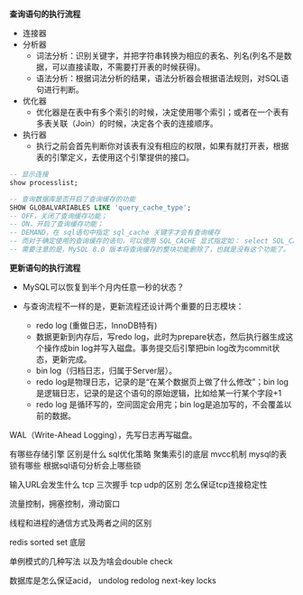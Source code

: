```sql

```


**查询语句的执行流程**

- 连接器
- 分析器
    - 词法分析：识别关键字，并把字符串转换为相应的表名、列名(列名不是数据，可以直接读取，不需要打开表的时候获得)。
    - 语法分析：根据词法分析的结果，语法分析器会根据语法规则，对SQL语句进行判断。
- 优化器
    - 优化器是在表中有多个索引的时候，决定使用哪个索引；或者在一个表有多表关联（Join）的时候，决定各个表的连接顺序。
- 执行器
    - 执行之前会首先判断你对该表有没有相应的权限，如果有就打开表，根据表的引擎定义，去使用这个引擎提供的接口。


```sql
-- 显示连接
show processlist;

-- 查询数据库是否开启了查询缓存的功能
SHOW GLOBALVARIABLES LIKE 'query_cache_type';
-- OFF，关闭了查询缓存功能； 
-- ON，开启了查询缓存功能； 
-- DEMAND，在 sql语句中指定 sql_cache 关键字才会有查询缓存
-- 而对于确定使用的查询缓存的语句，可以使用 SQL_CACHE 显式指定如： select SQL_CACHE * from T where ID=10;
-- 需要注意的是，MySQL 8.0 版本将查询缓存的整块功能删除了，也就是没有这个功能了。

```


**更新语句的执行流程**

- MySQL可以恢复到半个月内任意一秒的状态？


- 与查询流程不一样的是，更新流程还设计两个重要的日志模块：
    - redo log (重做日志，InnoDB特有) 
    - 数据更新到内存后，写redo log，此时为prepare状态，然后执行器生成这个操作成bin log并写入磁盘。事务提交后引擎把bin log改为commit状态，更新完成。
    - bin log（归档日志，归属于Server层）。
    - redo log是物理日志，记录的是“在某个数据页上做了什么修改”；bin log 是逻辑日志，记录的是这个语句的原始逻辑，比如给某一行某个字段+1
    - redo log 是循环写的，空间固定会用完；bin log是追加写的，不会覆盖以前的数据。

WAL（Write-Ahead Logging），先写日志再写磁盘。







有哪些存储引擎 区别是什么
sql优化策略
聚集索引的底层
mvcc机制
mysql的表锁有哪些
根据sql语句分析会上哪些锁



输入URL会发生什么
tcp 三次握手     tcp udp的区别
怎么保证tcp连接稳定性

流量控制，拥塞控制，滑动窗口


线程和进程的通信方式及两者之间的区别

redis sorted set 底层

单例模式的几种写法    以及为啥会double check

数据库是怎么保证acid， undolog  redolog  next-key locks  